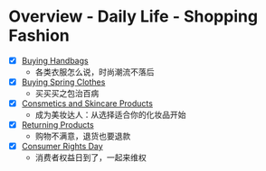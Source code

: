 # Overview - Daily Life - Shopping Fashion

- [x] [Buying Handbags](./buying-handbags.md)
    * 各类衣服怎么说，时尚潮流不落后
- [x] [Buying Spring Clothes](./buying-spring-clothes.md)
    * 买买买之包治百病
- [x] [Consmetics and Skincare Products](./cosmetics-and-skincare-products.md)
    * 成为美妆达人：从选择适合你的化妆品开始
- [x] [Returning Products](./returning-products.md)
    * 购物不满意，退货也要退款
- [x] [Consumer Rights Day](./consumer-rights-day.md)
    * 消费者权益日到了，一起来维权

